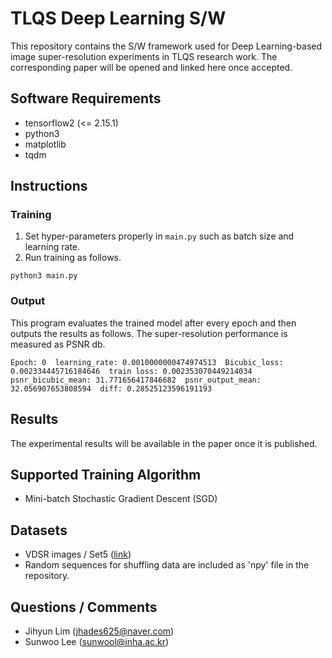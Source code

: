
# TLQS Deep Learning S/W
This repository contains the S/W framework used for Deep Learning-based image super-resolution experiments in TLQS research work.
The corresponding paper will be opened and linked here once accepted.

## Software Requirements
 * tensorflow2 (<= 2.15.1)
 * python3
 * matplotlib
 * tqdm

## Instructions
### Training
 1. Set hyper-parameters properly in `main.py` such as batch size and learning rate.
 2. Run training as follows.
```
python3 main.py
```
### Output
This program evaluates the trained model after every epoch and then outputs the results as follows.
The super-resolution performance is measured as PSNR db.
```
Epoch: 0  learning_rate: 0.0010000000474974513  Bicubic_loss: 0.002334445716184646  train loss: 0.002353070449214034
psnr_bicubic_mean: 31.771656417846682  psnr_output_mean: 32.056907653808594  diff: 0.28525123596191193
```

## Results
The experimental results will be available in the paper once it is published.

## Supported Training Algorithm
 * Mini-batch Stochastic Gradient Descent (SGD)

## Datasets
 * VDSR images / Set5 ([link](http://cv.snu.ac.kr/research/VDSR/train_data.zip))
 * Random sequences for shuffling data are included as 'npy' file in the repository.
 
## Questions / Comments
 * Jihyun Lim (jhades625@naver.com)
 * Sunwoo Lee (sunwool@inha.ac.kr)
